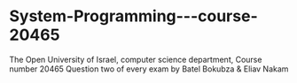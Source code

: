 # System-Programming---course-20465
The Open University of Israel, computer science department, Course number 20465 
Question two of every exam
by Batel Bokubza & Eliav Nakam
